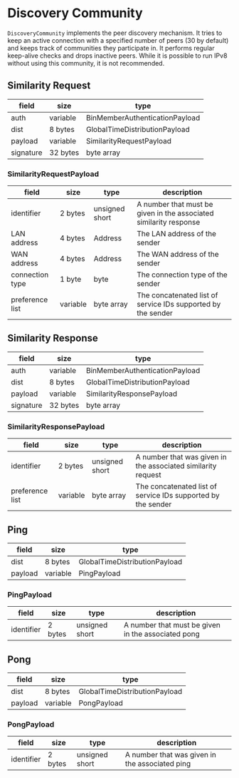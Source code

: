 # Discovery Community

`DiscoveryCommunity` implements the peer discovery mechanism. It tries to keep an active connection with a specified number of peers (30 by default) and keeps track of communities they participate in. It performs regular keep-alive checks and drops inactive peers. While it is possible to run IPv8 without using this community, it is not recommended.

## Similarity Request

field | size | type
--- | --- | ---
auth | variable | BinMemberAuthenticationPayload
dist | 8 bytes | GlobalTimeDistributionPayload
payload | variable | SimilarityRequestPayload
signature | 32 bytes | byte array

### SimilarityRequestPayload

field | size | type | description
--- | --- | --- | ---
identifier | 2 bytes | unsigned short | A number that must be given in the associated similarity response
LAN address | 4 bytes | Address | The LAN address of the sender
WAN address | 4 bytes | Address | The WAN address of the sender
connection type | 1 byte | byte | The connection type of the sender
preference list | variable | byte array | The concatenated list of service IDs supported by the sender

## Similarity Response

field | size | type
--- | --- | ---
auth | variable | BinMemberAuthenticationPayload
dist | 8 bytes | GlobalTimeDistributionPayload
payload | variable | SimilarityResponsePayload
signature | 32 bytes | byte array

### SimilarityResponsePayload

field | size | type | description
--- | --- | --- | ---
identifier | 2 bytes | unsigned short | A number that was given in the associated similarity request
preference list | variable | byte array | The concatenated list of service IDs supported by the sender

## Ping

field | size | type
--- | --- | ---
dist | 8 bytes | GlobalTimeDistributionPayload
payload | variable | PingPayload

### PingPayload

field | size | type | description
--- | --- | --- | ---
identifier | 2 bytes | unsigned short | A number that must be given in the associated pong

## Pong

field | size | type
--- | --- | ---
dist | 8 bytes | GlobalTimeDistributionPayload
payload | variable | PongPayload

### PongPayload

field | size | type | description
--- | --- | --- | ---
identifier | 2 bytes | unsigned short | A number that was given in the associated ping
